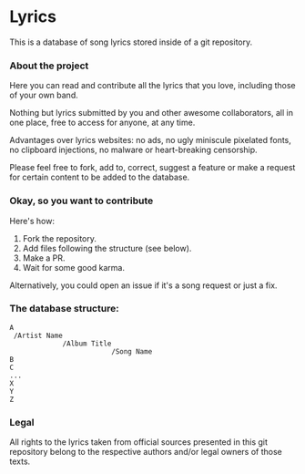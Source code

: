 # Lyrics

This is a database of song lyrics stored inside of a git repository.


### About the project

Here you can read and contribute all the lyrics that you love,
including those of your own band.

Nothing but lyrics submitted by you and other awesome collaborators,
all in one place, free to access for anyone, at any time.

Advantages over lyrics websites:
no ads, no ugly miniscule pixelated fonts,
no clipboard injections, no malware or heart-breaking censorship.

Please feel free to fork, add to, correct, suggest a feature or make a request
for certain content to be added to the database.


### Okay, so you want to contribute

Here's how:

1. Fork the repository.
2. Add files following the structure (see below).
3. Make a PR.
4. Wait for some good karma.

Alternatively, you could open an issue if it's a song request or just a fix.

### The database structure:

```
A
 /Artist Name
             /Album Title
                         /Song Name
B
C
...
X
Y
Z
```


### Legal

All rights to the lyrics taken from official sources presented in this git repository belong to the
respective authors and/or legal owners of those texts.
